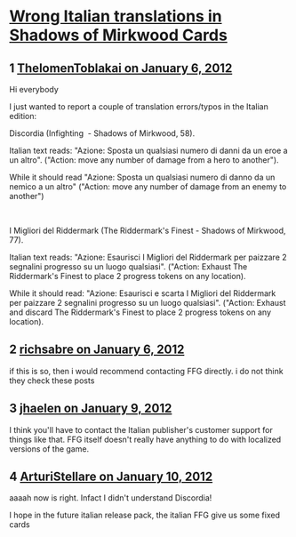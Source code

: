 # [Wrong Italian translations in Shadows of Mirkwood Cards](https://community.fantasyflightgames.com/topic/58530-wrong-italian-translations-in-shadows-of-mirkwood-cards/)

## 1 [ThelomenToblakai on January 6, 2012](https://community.fantasyflightgames.com/topic/58530-wrong-italian-translations-in-shadows-of-mirkwood-cards/?do=findComment&comment=575606)

Hi everybody

I just wanted to report a couple of translation errors/typos in the Italian edition:

Discordia (Infighting  - Shadows of Mirkwood, 58).

Italian text reads: "Azione: Sposta un qualsiasi numero di danni da un eroe a un altro". ("Action: move any number of damage from a hero to another").

While it should read "Azione: Sposta un qualsiasi numero di danno da un nemico a un altro" ("Action: move any number of damage from an enemy to another")

 

I Migliori del Riddermark (The Riddermark's Finest - Shadows of Mirkwood, 77).

Italian text reads: "Azione: Esaurisci I Migliori del Riddermark per paizzare 2 segnalini progresso su un luogo qualsiasi". ("Action: Exhaust The Riddermark's Finest to place 2 progress tokens on any location).

While it should read: "Azione: Esaurisci e scarta I Migliori del Riddermark per paizzare 2 segnalini progresso su un luogo qualsiasi". ("Action: Exhaust and discard The Riddermark's Finest to place 2 progress tokens on any location).

## 2 [richsabre on January 6, 2012](https://community.fantasyflightgames.com/topic/58530-wrong-italian-translations-in-shadows-of-mirkwood-cards/?do=findComment&comment=575688)

if this is so, then i would recommend contacting FFG directly. i do not think they check these posts

## 3 [jhaelen on January 9, 2012](https://community.fantasyflightgames.com/topic/58530-wrong-italian-translations-in-shadows-of-mirkwood-cards/?do=findComment&comment=576744)

I think you'll have to contact the Italian publisher's customer support for things like that. FFG itself doesn't really have anything to do with localized versions of the game.

## 4 [ArturiStellare on January 10, 2012](https://community.fantasyflightgames.com/topic/58530-wrong-italian-translations-in-shadows-of-mirkwood-cards/?do=findComment&comment=577547)

aaaah now is right. Infact I didn't understand Discordia!

I hope in the future italian release pack, the italian FFG give us some fixed cards

